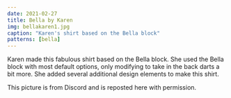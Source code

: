 ```yaml
---
date: 2021-02-27
title: Bella by Karen
img: bellakaren1.jpg
caption: "Karen's shirt based on the Bella block"
patterns: [bella]
---
```


Karen made this fabulous shirt based on the Bella block. She used the Bella block with most default options, only modifying to take in the back darts a bit more. She added several additional design elements to make this shirt.

<Note>

This picture is from Discord and is reposted here with permission.

</Note>
